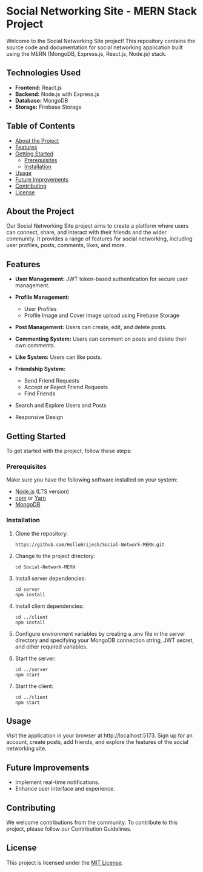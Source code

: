 # Social Networking Site - MERN Stack Project

Welcome to the Social Networking Site project! This repository contains the source code and documentation for social networking application built using the MERN (MongoDB, Express.js, React.js, Node.js) stack.

## Technologies Used

- **Frontend:** React.js
- **Backend:** Node.js with Express.js
- **Database:** MongoDB
- **Storage:** Firebase Storage

## Table of Contents

- [About the Project](#about-the-project)
- [Features](#features)
- [Getting Started](#getting-started)
  - [Prerequisites](#prerequisites)
  - [Installation](#installation)
- [Usage](#usage)
- [Future Improvements](#future-improvements)
- [Contributing](#contributing)
- [License](#license)

## About the Project

Our Social Networking Site project aims to create a platform where users can connect, share, and interact with their friends and the wider community. It provides a range of features for social networking, including user profiles, posts, comments, likes, and more.

## Features

- **User Management:** JWT token-based authentication for secure user management.
- **Profile Management:**

  - User Profiles
  - Profile Image and Cover Image upload using Firebase Storage

- **Post Management:** Users can create, edit, and delete posts.
- **Commenting System:** Users can comment on posts and delete their own comments.
- **Like System:** Users can like posts.
- **Friendship System:**

  - Send Friend Requests
  - Accept or Reject Friend Requests
  - Find Friends

- Search and Explore Users and Posts
- Responsive Design

## Getting Started

To get started with the project, follow these steps:

### Prerequisites

Make sure you have the following software installed on your system:

- [Node.js](https://nodejs.org/) (LTS version)
- [npm](https://www.npmjs.com/) or [Yarn](https://yarnpkg.com/)
- [MongoDB](https://www.mongodb.com/)

### Installation

1. Clone the repository:

   ```
   https://github.com/HelloBrijesh/Social-Network-MERN.git

   ```

2. Change to the project directory:

   ```
   cd Social-Network-MERN
   ```

3. Install server dependencies:
   ```
   cd server
   npm install
   ```
4. Install client dependencies:

   ```
   cd ../client
   npm install
   ```

5. Configure environment variables by creating a .env file in the server directory and specifying your MongoDB connection string, JWT secret, and other required variables.

6. Start the server:

   ```
   cd ../server
   npm start
   ```

7. Start the client:

   ```
   cd ../client
   npm start
   ```

## Usage

Visit the application in your browser at http://localhost:5173.
Sign up for an account, create posts, add friends, and explore the features of the social networking site.

## Future Improvements

- Implement real-time notifications.
- Enhance user interface and experience.

## Contributing

We welcome contributions from the community. To contribute to this project, please follow our Contribution Guidelines.

## License

This project is licensed under the [MIT License](https://github.com/HelloBrijesh/Social-Network-MERN/blob/main/LICENSE).
